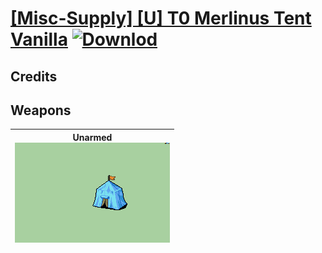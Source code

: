 # [\[Misc-Supply\] \[U\] T0 Merlinus Tent Vanilla](./) [![Downlod](https://img.shields.io/badge/Download--red?style=social&logo=github)](https://minhaskamal.github.io/DownGit/#/home?url=https://github.com/Klokinator/FE-Repo/tree/main/Battle%20Animations%2FBards%2C%20Dancers%2C%20Suppliers%2C%20Misc%2F%5BMisc-Supply%5D%20%5BU%5D%20T0%20Merlinus%20Tent%20Vanilla)
## Credits



## Weapons

| <b>Unarmed</b><br/><img alt="Unarmed animation" src="./8.%20Unarmed/Unarmed.gif"/> |
| :---: |
